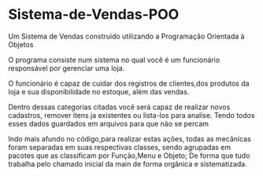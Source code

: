 # Sistema-de-Vendas-POO

Um Sistema de Vendas construido utilizando a Programação Orientada à Objetos

O programa consiste num sistema no qual você é um funcionário responsável por gerenciar uma loja.

O funcionário é capaz de cuidar dos registros de clientes,dos produtos da loja e sua disponibilidade no estoque, além das vendas.

Dentro dessas categorias citadas você será capaz de realizar novos cadastros, remover itens ja existentes ou lista-los para analise.
Tendo todos esses dados guardados em arquivos para que não se percam

Indo mais afundo no código,para realizar estas ações, todas as mecânicas foram separadas em suas respectivas classes, sendo agrupadas em pacotes que as classificam por Função,Menu e Objeto; De forma que tudo trabalha pelo chamado inicial da main de forma orgânica e sistematizada.
